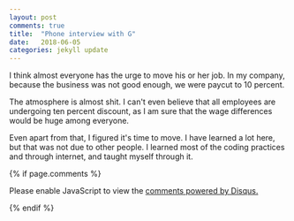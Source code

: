 ```yaml
---
layout: post
comments: true
title:  "Phone interview with G"
date:   2018-06-05
categories: jekyll update
---
```


I think almost everyone has the urge to move his or her job.
In my company, because the business was not good enough,
we were paycut to 10 percent.

The atmosphere is almost shit.
I can't even believe that all employees are undergoing ten percent discount,
as I am sure that the wage differences would be huge among everyone.

Even apart from that, I figured it's time to move.
I have learned a lot here, but that was not due to other people.
I learned most of the coding practices and through internet, and taught myself through it.


{% if page.comments %} 
<div id="disqus_thread"></div>
<script>

/**
*  RECOMMENDED CONFIGURATION VARIABLES: EDIT AND UNCOMMENT THE SECTION BELOW TO INSERT DYNAMIC VALUES FROM YOUR PLATFORM OR CMS.
*  LEARN WHY DEFINING THESE VARIABLES IS IMPORTANT: https://disqus.com/admin/universalcode/#configuration-variables*/
/*
var disqus_config = function () {
this.page.url = PAGE_URL;  // Replace PAGE_URL with your page's canonical URL variable
this.page.identifier = PAGE_IDENTIFIER; // Replace PAGE_IDENTIFIER with your page's unique identifier variable
};
*/
(function() { // DON'T EDIT BELOW THIS LINE
var d = document, s = d.createElement('script');
s.src = 'https://https-jinmc-github-io-programmingtips.disqus.com/embed.js';
s.setAttribute('data-timestamp', +new Date());
(d.head || d.body).appendChild(s);
})();
</script>
<noscript>Please enable JavaScript to view the <a href="https://disqus.com/?ref_noscript">comments powered by Disqus.</a></noscript>
                            

 {% endif %}